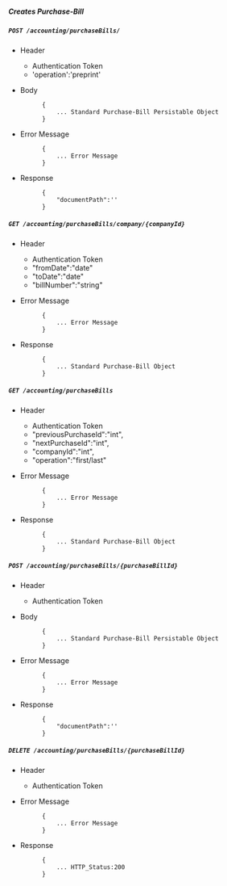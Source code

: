 ##### Creates Purchase-Bill

##### `POST /accounting/purchaseBills/`
+ Header
	- Authentication Token
	- 'operation':'preprint'
+ Body

            {
                ... Standard Purchase-Bill Persistable Object
            }

+ Error Message

			{
				... Error Message
			}            
+ Response

            {
                "documentPath":''
            }
			
##### `GET /accounting/purchaseBills/company/{companyId}`
+ Header
	- Authentication Token
	- "fromDate":"date"
	- "toDate":"date"
	- "billNumber":"string"
+ Error Message

			{
				... Error Message
			}            
+ Response

            {
                ... Standard Purchase-Bill Object
            }
			
##### `GET /accounting/purchaseBills`
+ Header
	- Authentication Token
	- "previousPurchaseId":"int",
	- "nextPurchaseId":"int",
	- "companyId":"int",
	- "operation":"first/last"
+ Error Message

			{
				... Error Message
			}            
+ Response

            {
                ... Standard Purchase-Bill Object
            }
			
	
##### `POST /accounting/purchaseBills/{purchaseBillId}`
+ Header
	- Authentication Token
+ Body

            {
                ... Standard Purchase-Bill Persistable Object
            }

+ Error Message

			{
				... Error Message
			}            
+ Response

            {
                "documentPath":''
            }
			
##### `DELETE /accounting/purchaseBills/{purchaseBillId}`
+ Header
	- Authentication Token

+ Error Message

			{
				... Error Message
			}            
+ Response

            {
                ... HTTP_Status:200
            }
			
